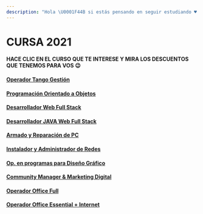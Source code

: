 ```yaml
---
description: "Hola \U0001F44B si estás pensando en seguir estudiando ♥ , tenemos una promo. No te quedes afuera. Vacantes limitadas \U0001F605"
---
```


# CURSA 2021

#### HACE CLIC EN EL CURSO QUE TE INTERESE Y MIRA LOS DESCUENTOS QUE TENEMOS PARA VOS 😉

#### [Operador Tango Gestión](op.-sist.-tango-gestion.md)

#### [Programación Orientado a Objetos](prog.-orientada-a-objetos.md)

#### [Desarrollador Web Full Stack](des.-web-full-stack.md)

#### [Desarrollador JAVA Web Full Stack](des.-java-web-full-stack.md)

#### [Armado y Reparación de PC](armado-y-rep.-de-pc.md)

#### [Instalador y Administrador de Redes](instalador-y-admin.-de-redes.md)

#### [Op. en programas para Diseño Gráfico](untitled.md)

#### [Community Manager & Marketing Digital](community-manager-and-marketing-digital.md)

#### [Operador Office Full](op.-office-full.md)

#### [Operador Office Essential + Internet](op.-office-essential-and-internet.md)

